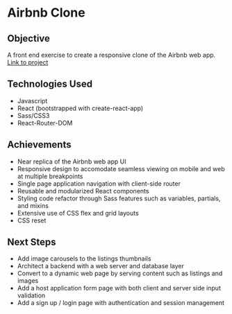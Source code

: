 # Airbnb Clone 

## Objective
A front end exercise to create a responsive clone of the Airbnb web app. 
[Link to project](https://tikangcs.github.io/airbnb)

## Technologies Used
- Javascript
- React (bootstrapped with create-react-app)
- Sass/CSS3
- React-Router-DOM

## Achievements
- Near replica of the Airbnb web app UI
- Responsive design to accomodate seamless viewing on mobile and web at multiple breakpoints
- Single page application navigation with client-side router
- Reusable and modularized React components
- Styling code refactor through Sass features such as variables, partials, and mixins
- Extensive use of CSS flex and grid layouts
- CSS reset 

## Next Steps
- Add image carousels to the listings thumbnails
- Architect a backend with a web server and database layer
- Convert to a dynamic web page by serving content such as listings and images
- Add a host application form page with both client and server side input validation
- Add a sign up / login page with authentication and session management
